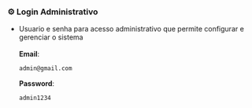 ### ⚙️ Login Administrativo
- Usuario e senha para acesso administrativo que permite configurar e gerenciar o sistema <br><br>
  **Email**: 
  ```bash
  admin@gmail.com
  ```
  **Password**:
  ```bash
  admin1234
  ```